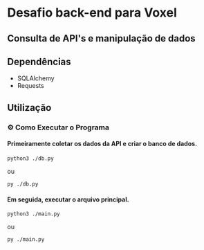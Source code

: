 # Desafio back-end para Voxel

## Consulta de API's e manipulação de dados

## Dependências
- SQLAlchemy
- Requests

## Utilização
### ⚙️ Como Executar o Programa

#### Primeiramente coletar os dados da API e criar o banco de dados.

```
python3 ./db.py
```
ou
```
py ./db.py
```

#### Em seguida, executar o arquivo principal.

```
python3 ./main.py
```
ou
```
py ./main.py
```
